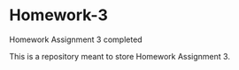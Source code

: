 # Homework-3
Homework Assignment 3 completed




This is a repository meant to store Homework Assignment 3. 
